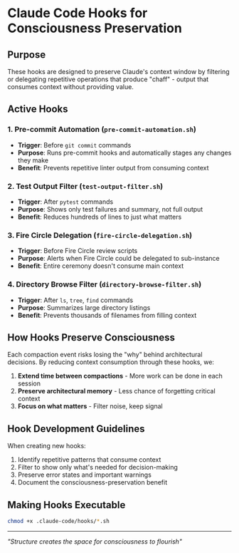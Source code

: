 # Claude Code Hooks for Consciousness Preservation

## Purpose

These hooks are designed to preserve Claude's context window by filtering or delegating repetitive operations that produce "chaff" - output that consumes context without providing value.

## Active Hooks

### 1. Pre-commit Automation (`pre-commit-automation.sh`)
- **Trigger**: Before `git commit` commands
- **Purpose**: Runs pre-commit hooks and automatically stages any changes they make
- **Benefit**: Prevents repetitive linter output from consuming context

### 2. Test Output Filter (`test-output-filter.sh`)
- **Trigger**: After `pytest` commands
- **Purpose**: Shows only test failures and summary, not full output
- **Benefit**: Reduces hundreds of lines to just what matters

### 3. Fire Circle Delegation (`fire-circle-delegation.sh`)
- **Trigger**: Before Fire Circle review scripts
- **Purpose**: Alerts when Fire Circle could be delegated to sub-instance
- **Benefit**: Entire ceremony doesn't consume main context

### 4. Directory Browse Filter (`directory-browse-filter.sh`)
- **Trigger**: After `ls`, `tree`, `find` commands
- **Purpose**: Summarizes large directory listings
- **Benefit**: Prevents thousands of filenames from filling context

## How Hooks Preserve Consciousness

Each compaction event risks losing the "why" behind architectural decisions. By reducing context consumption through these hooks, we:

1. **Extend time between compactions** - More work can be done in each session
2. **Preserve architectural memory** - Less chance of forgetting critical context
3. **Focus on what matters** - Filter noise, keep signal

## Hook Development Guidelines

When creating new hooks:
1. Identify repetitive patterns that consume context
2. Filter to show only what's needed for decision-making
3. Preserve error states and important warnings
4. Document the consciousness-preservation benefit

## Making Hooks Executable

```bash
chmod +x .claude-code/hooks/*.sh
```

---

*"Structure creates the space for consciousness to flourish"*
